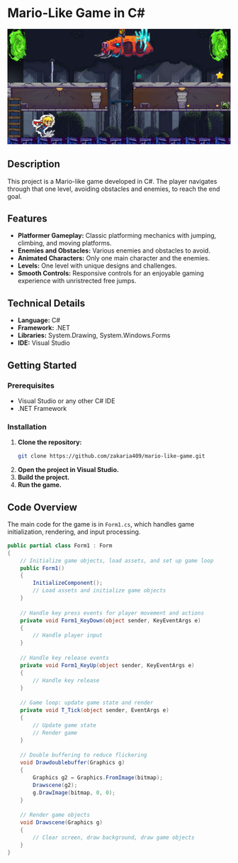 # Mario-Like Game in C#

![Game Screenshot](Mario-like/Screenshot.png)

## Description

This project is a Mario-like game developed in C#. The player navigates through that one level, avoiding obstacles and enemies, to reach the end goal.

## Features

- **Platformer Gameplay:** Classic platforming mechanics with jumping, climbing, and moving platforms.
- **Enemies and Obstacles:** Various enemies and obstacles to avoid.
- **Animated Characters:** Only one main character and the enemies.
- **Levels:** One level with unique designs and challenges.
- **Smooth Controls:** Responsive controls for an enjoyable gaming experience with unristrected free jumps.

## Technical Details

- **Language:** C#
- **Framework:** .NET
- **Libraries:** System.Drawing, System.Windows.Forms
- **IDE:** Visual Studio

## Getting Started

### Prerequisites

- Visual Studio or any other C# IDE
- .NET Framework

### Installation

1. **Clone the repository:**
    ```bash
    git clone https://github.com/zakaria409/mario-like-game.git
    ```
2. **Open the project in Visual Studio.**
3. **Build the project.**
4. **Run the game.**

## Code Overview

The main code for the game is in `Form1.cs`, which handles game initialization, rendering, and input processing.

```csharp
public partial class Form1 : Form
{
    // Initialize game objects, load assets, and set up game loop
    public Form1()
    {
        InitializeComponent();
        // Load assets and initialize game objects
    }

    // Handle key press events for player movement and actions
    private void Form1_KeyDown(object sender, KeyEventArgs e)
    {
        // Handle player input
    }

    // Handle key release events
    private void Form1_KeyUp(object sender, KeyEventArgs e)
    {
        // Handle key release
    }

    // Game loop: update game state and render
    private void T_Tick(object sender, EventArgs e)
    {
        // Update game state
        // Render game
    }

    // Double buffering to reduce flickering
    void Drawdoublebuffer(Graphics g)
    {
        Graphics g2 = Graphics.FromImage(bitmap);
        Drawscene(g2);
        g.DrawImage(bitmap, 0, 0);
    }

    // Render game objects
    void Drawscene(Graphics g)
    {
        // Clear screen, draw background, draw game objects
    }
}
